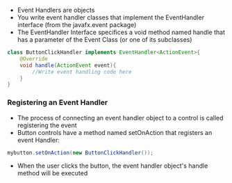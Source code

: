 - Event Handlers are objects 
- You write event handler classes that implement the EventHandler interface (from the javafx.event package)
- The EventHandler Interface specifices a void method named handle that has a parameter of the Event Class (or one of its subclasses)

```java
class ButtonClickHandler implements EventHandler<ActionEvent>{
	@Override
	void handle(ActionEvent event){
		//Write event handling code here
	}
}
```

### Registering an Event Handler
- The process of connecting an event handler object to a control is called registering the event
- Button controls have a method named setOnAction that registers an event Handler:
```java
mybutton.setOnAction(new ButtonClickHandler());
```
- When the user clicks the button, the event handler object's handle method will be executed